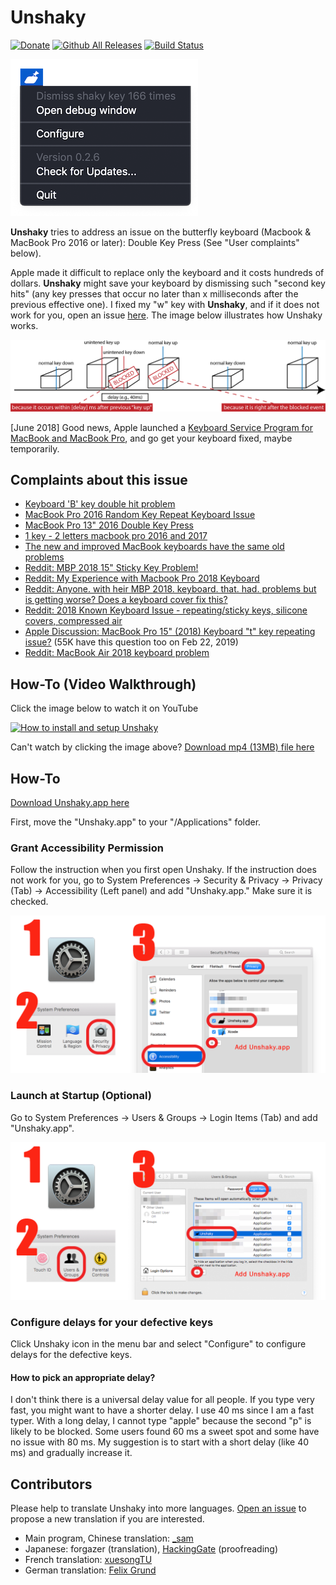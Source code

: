 # Unshaky
[![Donate](https://img.shields.io/badge/Donate-PayPal-green.svg)](https://www.paypal.com/cgi-bin/webscr?cmd=_s-xclick&hosted_button_id=JLLGBFQKTTX9W&source=url) [![Github All Releases](https://img.shields.io/github/downloads/aahung/Unshaky/total.svg)](https://github.com/aahung/Unshaky/releases) [![Build Status](https://travis-ci.org/aahung/Unshaky.svg?branch=master)](https://travis-ci.org/aahung/Unshaky)

![Menubar](README/menubar.png)

**Unshaky** tries to address an issue on the butterfly keyboard (Macbook & MacBook Pro 2016 or later): Double Key Press (See "User complaints" below). 

Apple made it difficult to replace only the keyboard and it costs hundreds of dollars. **Unshaky** might save your keyboard by dismissing such "second key hits" (any key presses that occur no later than x milliseconds after the previous effective one). I fixed my "w" key with **Unshaky**, and if it does not work for you, open an issue [here](https://github.com/aahung/Unshaky/issues). The image below illustrates how Unshaky works.

![How Unshaky works](README/how-unshaky-works.png)

[June 2018] Good news, Apple launched a [Keyboard Service Program for MacBook and MacBook Pro](https://www.apple.com/ca/support/keyboard-service-program-for-macbook-and-macbook-pro/), and go get your keyboard fixed, maybe temporarily.

## Complaints about this issue

- [Keyboard 'B' key double hit problem](https://www.ifixit.com/Answers/View/402016/Keyboard+%27B%27+key+double+hit+problem)
- [MacBook Pro 2016 Random Key Repeat Keyboard Issue](https://discussions.apple.com/thread/7840547)
- [MacBook Pro 13" 2016 Double Key Press](https://forums.macrumors.com/threads/macbook-pro-13-2016-double-key-press.2025843/)
- [1 key - 2 letters macbook pro 2016 and 2017](https://apple.stackexchange.com/questions/293523/1-key-2-letters-macbook-pro-2016-and-2017)
- [The new and improved MacBook keyboards have the same old problems](https://theoutline.com/post/6409/the-new-and-improved-macbook-keyboards-have-the-same-old-problems?zd=1&zi=4qyu5ngi)
- [Reddit: MBP 2018 15" Sticky Key Problem!](https://www.reddit.com/r/macbook/comments/9n8qkg/mbp_2018_15_sticky_key_problem/)
- [Reddit: My Experience with Macbook Pro 2018 Keyboard](https://www.reddit.com/r/macbook/comments/9n8hgi/my_experience_with_macbook_pro_2018_keyboard/)
- [Reddit: Anyone. with heir MBP 2018. keyboard. that. had. problems but is getting worse? Does a keyboard cover fix this?](https://www.reddit.com/r/macbookpro/comments/a1yul8/anyone_with_heir_mbp_2018_keyboard_that_had/)
- [Reddit: 2018 Known Keyboard Issue - repeating/sticky keys, silicone covers, compressed air](https://www.reddit.com/r/macbookpro/comments/a5jzyu/2018_known_keyboard_issue_repeatingsticky_keys/)
- [Apple Discussion: MacBook Pro 15" (2018) Keyboard "t" key repeating issue?](https://discussions.apple.com/thread/8536157) (55K have this question too on Feb 22, 2019)
- [Reddit: MacBook Air 2018 keyboard problem](https://www.reddit.com/r/macbookair/comments/ak9ptt/macbook_air_2018_keyboard_problem/)

## How-To (Video Walkthrough)

Click the image below to watch it on YouTube

[![How to install and setup Unshaky](http://img.youtube.com/vi/ppaeCBLCfu0/0.jpg)](http://www.youtube.com/watch?v=ppaeCBLCfu0 "How to install and setup Unshaky")

Can't watch by clicking the image above? [Download mp4 (13MB) file here](https://files.nestederror.cf/file/-public-/How%20to%20install%20and%20setup%20Unshaky.mp4)

## How-To

[Download Unshaky.app here](https://github.com/aahung/Unshaky/releases)

First, move the "Unshaky.app" to your "/Applications" folder.

### Grant Accessibility Permission

Follow the instruction when you first open Unshaky. If the instruction does not work for you, go to System Preferences -> Security & Privacy -> Privacy (Tab) -> Accessibility (Left panel) and add "Unshaky.app." Make sure it is checked.

![Grant Accessibility Permission](README/how-to-1.png)

### Launch at Startup (Optional)

Go to System Preferences -> Users & Groups -> Login Items (Tab) and add "Unshaky.app".

![Grant Accessibility Permission](README/how-to-2.png)

### Configure delays for your defective keys

Click Unshaky icon in the menu bar and select "Configure" to configure delays for the defective keys.

#### How to pick an appropriate delay?

I don't think there is a universal delay value for all people. If you type very fast, you might want to have a shorter delay. I use 40 ms since I am a fast typer. With a long delay, I cannot type "apple" because the second "p" is likely to be blocked. Some users found 60 ms a sweet spot and some have no issue with 80 ms. My suggestion is to start with a short delay (like 40 ms) and gradually increase it.

## Contributors

Please help to translate Unshaky into more languages. [Open an issue](https://github.com/aahung/Unshaky/issues/new/choose) to propose a new translation if you are interested.

- Main program, Chinese translation: [_sam](https://nestederror.com)
- Japanese: forgazer (translation), [HackingGate](https://github.com/HackingGate) (proofreading)
- French translation: [xuesongTU](https://github.com/xuesongTU)
- German translation: [Felix Grund](https://github.com/ataraxie)
